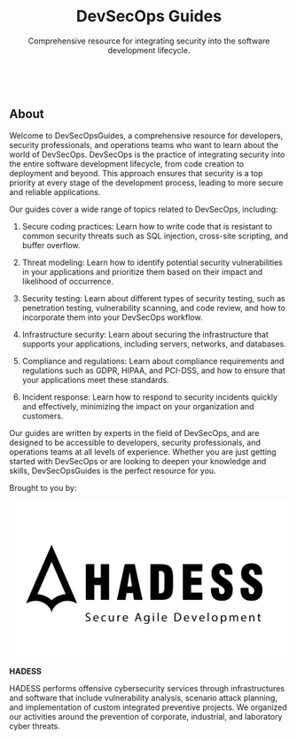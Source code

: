 
<p align="center">
    <h1 align="center">DevSecOps Guides</h1>
    <p align="center">Comprehensive resource for integrating security into the software development lifecycle.</p>
    <br><br><br>
</p>


## About


Welcome to DevSecOpsGuides, a comprehensive resource for developers, security professionals, and operations teams who want to learn about the world of DevSecOps. DevSecOps is the practice of integrating security into the entire software development lifecycle, from code creation to deployment and beyond. This approach ensures that security is a top priority at every stage of the development process, leading to more secure and reliable applications.

Our guides cover a wide range of topics related to DevSecOps, including:

1. Secure coding practices: Learn how to write code that is resistant to common security threats such as SQL injection, cross-site scripting, and buffer overflow.

2. Threat modeling: Learn how to identify potential security vulnerabilities in your applications and prioritize them based on their impact and likelihood of occurrence.

3. Security testing: Learn about different types of security testing, such as penetration testing, vulnerability scanning, and code review, and how to incorporate them into your DevSecOps workflow.

4. Infrastructure security: Learn about securing the infrastructure that supports your applications, including servers, networks, and databases.

5. Compliance and regulations: Learn about compliance requirements and regulations such as GDPR, HIPAA, and PCI-DSS, and how to ensure that your applications meet these standards.

6. Incident response: Learn how to respond to security incidents quickly and effectively, minimizing the impact on your organization and customers.

Our guides are written by experts in the field of DevSecOps, and are designed to be accessible to developers, security professionals, and operations teams at all levels of experience. Whether you are just getting started with DevSecOps or are looking to deepen your knowledge and skills, DevSecOpsGuides is the perfect resource for you.



Brought to you by:

![HADESS.IO](./assets/images/hadess-logo_light.png)

**HADESS**

HADESS performs offensive cybersecurity services through infrastructures and software that include vulnerability analysis, scenario attack planning, and implementation of custom integrated preventive projects. We organized our activities around the prevention of corporate, industrial, and laboratory cyber threats.
